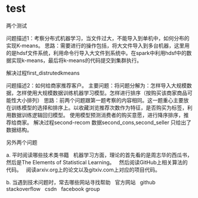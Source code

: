 # test
两个测试

问题描述1：考察分布式机器学习，当文件过大，不能导入到单机中，如何分布的实现K-means。
思路：需要进行的操作包括，将大文件导入到多台机器，这里用的是hdsf文件系统，利用命令行导入大文件到系统中。在spark中利用hdsf中的数据实现k-means，最后将k-means的代码提交到集群执行。

解决过程first_distrutedkmeans

问题描述2：如何给商家推荐客户。
主要问题：将问题分解为：怎样导入大规模数据，怎样使用大规模数据训练机器学习模型。怎样进行排序（按购买该商家商品可能性大小排列）
思路：前两个问题跟第一题考察的内容相同。这一题重心主要放在训练模型的选择和排序上。以收藏浏览推荐次数作为特征，是否购买为标签，利用数据训练逻辑回归模型。
使用模型预测消费者的购买意愿，进行降序排序，推荐给商家。
解决过程second-recom
数据second_cons,second_seller 只给出了数据结构。


另外两个问题

a. 平时阅读哪些技术类书籍
   机器学习方面，理论的首先看的是周志华的西瓜书，然后是The Elements of  Statistical Learning。
   然后阅读GitHub上相关算法的代码。
   阅读arxiv.org上的论文以及gitxiv.com上对应的项目代码。

b. 当遇到技术问题时，常去哪些网站寻找帮助
   官方网站
   github
   stackoverflow
   csdn
   facebook group
